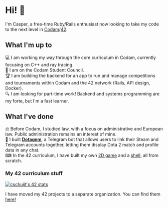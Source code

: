 # Hi! 👋
I'm Casper, a free-time Ruby/Rails enthusiast now looking to take my code to the next level in [Codam](https://codam.nl)/[42](https://42network.org).

## What I'm up to
💻 I am working my way through the core curriculum in Codam, currently focusing on C++ and ray tracing.  
🤝 I am on the Codam Student Council.  
🏆 I am building the backend for an app to run and manage competitions and tournaments within Codam and the 42 network (Rails, API design, Docker).  
🔍 I am looking for part-time work! Backend and systems programming are my forte, but I'm a fast learner.

## What I've done
⚖ Before Codam, I studied law, with a focus on administrative and European law. Public administration remains an interest of mine.  
💎 I built __[Dotagem](https://github.com/dotagem/dotagem)__, a Telegram bot that allows users to link their Steam and Telegram accounts together, letting them display Dota 2 match and profile data in any chat.  
⌨ In the 42 curriculum, I have built my own [2D game](https://github.com/cschuijt42/so_long) and a [shell](https://github.com/cschuijt42/minishell), all from scratch.

### My 42 curriculum stuff

[![cschuijt's 42 stats](https://badge42.vercel.app/api/v2/cl9h462ml00460gl8kkwan6bt/stats?cursusId=21&coalitionId=59)](https://github.com/JaeSeoKim/badge42)

I have moved my 42 projects to a separate organization. You can find them [here!](https://github.com/cschuijt42)
